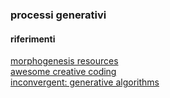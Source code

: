 ### processi generativi

  


#### riferimenti
[morphogenesis resources](https://github.com/jasonwebb/morphogenesis-resources)  
[awesome creative coding](https://github.com/terkelg/awesome-creative-coding)  
[inconvergent: generative algorithms](https://inconvergent.net/generative/)  
